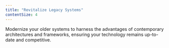 ```yaml
---
title: "Revitalize Legacy Systems"
contentSize: 4
---
```


Modernize your older systems to harness the advantages of contemporary architectures 
and frameworks, ensuring your technology remains up-to-date and competitive.
